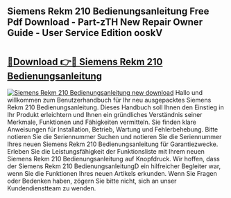 ## Siemens Rekm 210 Bedienungsanleitung Free Pdf Download - Part-zTH New Repair Owner Guide - User Service Edition ooskV

# <h2><a href="http://df1rkgr.blite.top/?on=Siemens+Rekm+210+Bedienungsanleitung">🔗Download 👉🔴 Siemens Rekm 210 Bedienungsanleitung</a></h2>

[![Siemens Rekm 210 Bedienungsanleitung new download](https://i.imgur.com/lujVjoI.png)](http://df1rkgr.blite.top/?on=Siemens+Rekm+210+Bedienungsanleitung)
Hallo und willkommen zum Benutzerhandbuch für Ihr neu ausgepacktes Siemens Rekm 210 Bedienungsanleitung. Dieses Handbuch soll Ihnen den Einstieg in Ihr Produkt erleichtern und Ihnen ein gründliches Verständnis seiner Merkmale, Funktionen und Fähigkeiten vermitteln. Sie finden klare Anweisungen für Installation, Betrieb, Wartung und Fehlerbehebung. Bitte notieren Sie die Seriennummer Suchen und notieren Sie die Seriennummer Ihres neuen Siemens Rekm 210 Bedienungsanleitung für Garantiezwecke. Erleben Sie die Leistungsfähigkeit der Funktionsliste mit Ihrem neuen Siemens Rekm 210 Bedienungsanleitung auf Knopfdruck. Wir hoffen, dass der Siemens Rekm 210 BedienungsanleitungD ein hilfreicher Begleiter war, wenn Sie die Funktionen Ihres neuen Artikels erkunden. Wenn Sie Fragen oder Bedenken haben, zögern Sie bitte nicht, sich an unser Kundendienstteam zu wenden.

